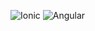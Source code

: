 ![Ionic](https://img.shields.io/badge/framework-ionic%205-yellowgreen)
![Angular](https://img.shields.io/badge/framework-angular-blue)





